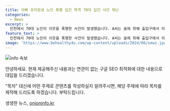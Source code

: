 ```yaml
---
title: 아빠 유치원생 노인 폭행 입건 목격 70대 입건 사건 재난
categories:
  - News
excerpt: >
  인천에서 70대 노인이 이웃을 폭행한 사건이 발생했습니다. A씨는 술에 취해 출입구에서 이웃 B씨를 주먹으로 때렸는데, 이때 B씨의 유치원생 딸도 함께 있었습니다. 경찰은 A씨를 폭행치상 혐의로 입건했으며, 두 사람은 같은 아파트 이웃 관계입니다. 인천 삼산경찰서는 조사 중이며, 사건은 계속된 조사가 필요합니다. 유치원생 딸이 폭행을 목격한 것으로 보이며, 이 사건은 큰 충격을 주고 있습니다.
feature_text: >
  인천에서 70대 노인이 이웃을 폭행한 사건이 발생했습니다. A씨는 술에 취해 출입구에서 이웃 B씨를 주먹으로 때렸는데, 이때 B씨의 유치원생 딸도 함께 있었습니다. 경찰은 A씨를 폭행치상 혐의로 입건했으며, 두 사람은 같은 아파트 이웃 관계입니다. 인천 삼산경찰서는 조사 중이며, 사건은 계속된 조사가 필요합니다. 유치원생 딸이 폭행을 목격한 것으로 보이며, 이 사건은 큰 충격을 주고 있습니다.
image: 'https://www.behealthy4u.com/wp-content/uploads/2024/06/news.jpg'
---
```


<p><img src="https://www.behealthy4u.com/wp-content/uploads/2024/06/news.jpg" alt="info 속보" /></p>

<p>안녕하세요. 현재 제공해주신 내용과는 연관이 없는 구글 SEO 최적화에 대한 내용으로 대답을 드리겠습니다.</p>

<p>"목차" 대신에 어떤 주제로 콘텐츠를 작성하실지 알려주시면, 해당 주제에 따라 목차를 제작해 드리도록 하겠습니다. 부탁드립니다.</p>
생생한 뉴스, <a href="https://onioninfo.kr" rel="dofollow">onioninfo.kr</a>


